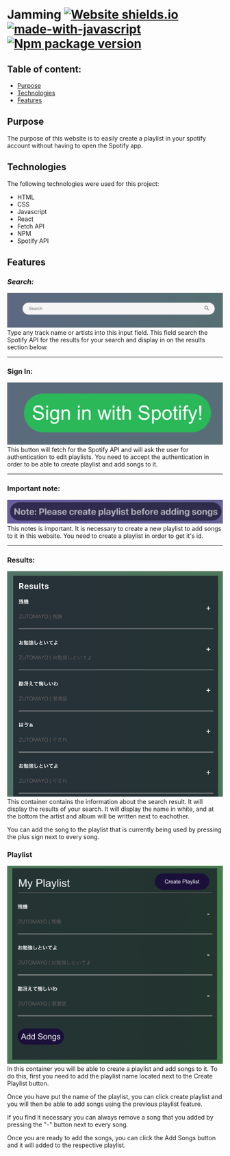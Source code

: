 # Jamming [![Website shields.io](https://img.shields.io/website-up-down-green-red/http/shields.io.svg)](https://aaronerodriguez.github.io/jamming/) [![made-with-javascript](https://img.shields.io/badge/Made%20with-JavaScript-1f425f.svg)](https://www.javascript.com) [![Npm package version](https://badgen.net/npm/v/express)](https://npmjs.com/package/express)

 ## **Table of content:**
 - [Purpose](#item-one)
 - [Technologies](#item-two)
 - [Features](#item-three)
 
 <!-- headings -->
 <a id="item-one"></a>
## Purpose
The purpose of this website is to easily create a playlist in your spotify account without having to open the Spotify app.
 
 <a id="item-two"></a>
 ## Technologies
The following technologies were used for this project:
- HTML
- CSS
- Javascript
- React
- Fetch API
- NPM
- Spotify API

 <a id="item-three"></a>
 ## Features
 ### *Search:* 
 ![image](./public/Screenshot%202023-08-06%20at%2021.51.53.png)
 Type any track name or artists into this input field. This field search the Spotify API for the results for your search and display in on the results section below.

 ---

 ### Sign In:
 ![image](./public/Screenshot%202023-08-06%20at%2021.55.02.png)
 This button will fetch for the Spotify API and will ask the user for authentication to edit playlists. You need to accept the authentication in order to be able to create playlist and add songs to it.

---

 ### Important note:
 ![image](./public/Screenshot%202023-08-06%20at%2022.35.12.png)
 This notes is important. It is necessary to create a new playlist to add songs to it in this website. You need to create a playlist in order to get it's id.

 ---

 ### Results:
 ![image](./public/Screenshot%202023-08-06%20at%2022.36.46.png)
 This container contains the information about the search result. It will display the results of your search. It will display the name in white, and at the bottom the artist and album will be written next to eachother.
 
 You can add the song to the playlist that is currently being used by pressing the plus sign next to every song.

 ### Playlist
 ![image](./public/Screenshot%202023-08-06%20at%2023.40.53.png) 
 In this container you will be able to create a playlist and add songs to it. To do this, first you need to add the playlist name located next to the Create Playlist button. 
 
 Once you have put the name of the playlist, you can click create playlist and you will then be able to add songs using the previous playlist feature.

 If you find it necessary you can always remove a song that you added by pressing the "-" button next to every song.

 Once you are ready to add the songs, you can click the Add Songs button and it will added to the respective playlist.
